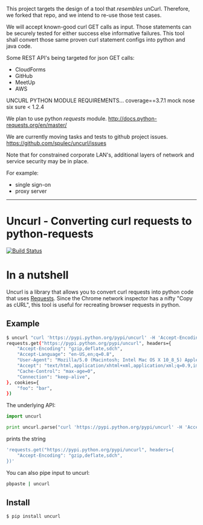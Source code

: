 This project targets the design of a tool that *resembles* unCurl.
Therefore, we forked that repo, and we intend to re-use those test cases.

We will accept known-good curl GET calls as input.
Those statements can be securely tested for either success else informative failures.
This tool shall convert those same proven curl statement configs into python and java code.

Some REST API's being targeted for json GET calls:
 - CloudForms
 - GitHub
 - MeetUp
 - AWS

UNCURL PYTHON MODULE REQUIREMENTS...
coverage==3.7.1
mock
nose
six
sure < 1.2.4

We plan to use python *requests* module.
http://docs.python-requests.org/en/master/

We are currently moving tasks and tests to github project issues.
https://github.com/spulec/uncurl/issues

Note that for constrained corporate LAN's,
additional layers of network and service security may be in place.

For example:
 - single sign-on
 - proxy server
<hr>

# Uncurl - Converting curl requests to python-requests

[![Build Status](https://travis-ci.org/spulec/uncurl.png?branch=master)](https://travis-ci.org/spulec/uncurl)

# In a nutshell

Uncurl is a library that allows you to convert curl requests into python code that uses [Requests](github.com/kennethreitz/requests). Since the Chrome network inspector has a nifty "Copy as cURL", this tool is useful for recreating browser requests in python.


## Example

```bash
$ uncurl "curl 'https://pypi.python.org/pypi/uncurl' -H 'Accept-Encoding: gzip,deflate,sdch' -H 'Accept-Language: en-US,en;q=0.8' -H 'User-Agent: Mozilla/5.0 (Macintosh; Intel Mac OS X 10_8_5) AppleWebKit/537.36 (KHTML, like Gecko) Chrome/33.0.1750.152 Safari/537.36' -H 'Accept: text/html,application/xhtml+xml,application/xml;q=0.9,image/webp,*/*;q=0.8' -H 'Cache-Control: max-age=0' -H 'Cookie: foo=bar;' -H 'Connection: keep-alive' --compressed"
requests.get("https://pypi.python.org/pypi/uncurl", headers={
    "Accept-Encoding": "gzip,deflate,sdch",
    "Accept-Language": "en-US,en;q=0.8",
    "User-Agent": "Mozilla/5.0 (Macintosh; Intel Mac OS X 10_8_5) AppleWebKit/537.36 (KHTML, like Gecko) Chrome/33.0.1750.152 Safari/537.36",
    "Accept": "text/html,application/xhtml+xml,application/xml;q=0.9,image/webp,*/*;q=0.8",
    "Cache-Control": "max-age=0",
    "Connection": "keep-alive",
}, cookies={
    "foo": "bar",
})
```

The underlying API:

```python
import uncurl

print uncurl.parse("curl 'https://pypi.python.org/pypi/uncurl' -H 'Accept-Encoding: gzip,deflate,sdch'")
```

prints the string

```bash
'requests.get("https://pypi.python.org/pypi/uncurl", headers={
    "Accept-Encoding": "gzip,deflate,sdch",
})'
```

You can also pipe input to uncurl:

```bash
pbpaste | uncurl
```

## Install

```console
$ pip install uncurl
```
